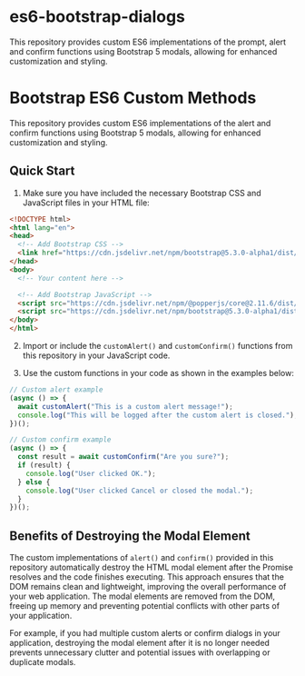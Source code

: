 # es6-bootstrap-dialogs
This repository provides custom ES6 implementations of the prompt, alert and confirm functions using Bootstrap 5 modals, allowing for enhanced customization and styling.


# Bootstrap ES6 Custom Methods

This repository provides custom ES6 implementations of the alert and confirm functions using Bootstrap 5 modals, allowing for enhanced customization and styling.

## Quick Start

1. Make sure you have included the necessary Bootstrap CSS and JavaScript files in your HTML file:

```html
<!DOCTYPE html>
<html lang="en">
<head>
  <!-- Add Bootstrap CSS -->
  <link href="https://cdn.jsdelivr.net/npm/bootstrap@5.3.0-alpha1/dist/css/bootstrap.min.css" rel="stylesheet">
</head>
<body>
  <!-- Your content here -->

  <!-- Add Bootstrap JavaScript -->
  <script src="https://cdn.jsdelivr.net/npm/@popperjs/core@2.11.6/dist/umd/popper.min.js"></script>
  <script src="https://cdn.jsdelivr.net/npm/bootstrap@5.3.0-alpha1/dist/js/bootstrap.min.js"></script>
</body>
</html>
```

2. Import or include the `customAlert()` and `customConfirm()` functions from this repository in your JavaScript code.

3. Use the custom functions in your code as shown in the examples below:


```javascript
// Custom alert example
(async () => {
  await customAlert("This is a custom alert message!");
  console.log("This will be logged after the custom alert is closed.");
})();

// Custom confirm example
(async () => {
  const result = await customConfirm("Are you sure?");
  if (result) {
    console.log("User clicked OK.");
  } else {
    console.log("User clicked Cancel or closed the modal.");
  }
})();

```

## Benefits of Destroying the Modal Element

The custom implementations of `alert()` and `confirm()` provided in this repository automatically destroy the HTML modal element after the Promise resolves and the code finishes executing. This approach ensures that the DOM remains clean and lightweight, improving the overall performance of your web application. The modal elements are removed from the DOM, freeing up memory and preventing potential conflicts with other parts of your application.

For example, if you had multiple custom alerts or confirm dialogs in your application, destroying the modal element after it is no longer needed prevents unnecessary clutter and potential issues with overlapping or duplicate modals.
